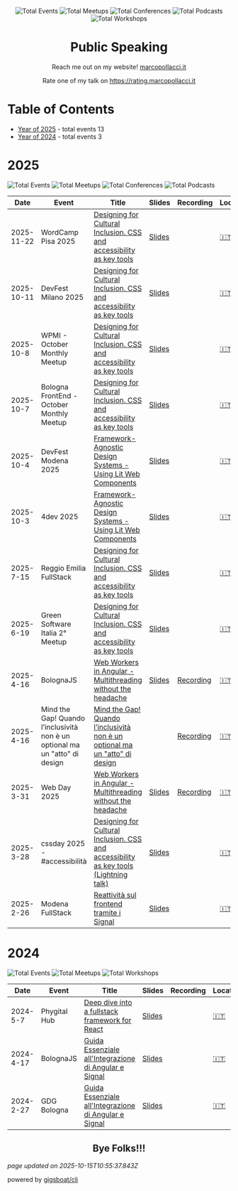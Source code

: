<div align='center'><p><img src="https://img.shields.io/badge/total-16-blue?style=flat-square" alt="Total Events"> <img src="https://img.shields.io/badge/meetups-8-violet?style=flat-square" alt="Total Meetups"> <img src="https://img.shields.io/badge/conferences-6-red?style=flat-square" alt="Total Conferences"> <img src="https://img.shields.io/badge/podcasts-1-yellow?style=flat-square" alt="Total Podcasts">   <img src="https://img.shields.io/badge/workshops-1-orange?style=flat-square" alt="Total Workshops"></p>
</div>
  <p align='center'><h1 align='center'>Public Speaking</h1>
<p align='center'>Reach me out on my website! <a href='https://marcopollacci.it'>marcopollacci.it</a></p>
<p align='center'>Rate one of my talk on <a href='https://rating.marcopollacci.it'>https://rating.marcopollacci.it</a></p>

# Table of Contents


 - [Year of 2025](#2025) - total events 13
 - [Year of 2024](#2024) - total events 3

# 2025


![Total Events](https://img.shields.io/badge/total-13-blue?style=flat-square) ![Total Meetups](https://img.shields.io/badge/meetups-6-violet?style=flat-square) ![Total Conferences](https://img.shields.io/badge/conferences-6-red?style=flat-square) ![Total Podcasts](https://img.shields.io/badge/podcasts-1-yellow?style=flat-square)   




| Date | Event | Title | Slides | Recording | Location | Language |
| ---- | ----- | ----- | ------ | --------- | -------- | -------- |
| 2025-11-22 | WordCamp Pisa 2025 | [Designing for Cultural Inclusion. CSS and accessibility as key tools](pages/2025/2025-11-22.md) | [Slides](https://css-accessibility-cultural-inclusion.marcotalk.dev/word-camp-pisa-2025/) |  | [🇮🇹](## "Italy") | Italian |
| 2025-10-11 | DevFest Milano 2025 | [Designing for Cultural Inclusion. CSS and accessibility as key tools](pages/2025/2025-10-11.md) | [Slides](https://css-accessibility-cultural-inclusion-v2.pages.dev/devfest-milano-2025/) |  | [🇮🇹](## "Italy") | Italian |
| 2025-10-8 | WPMI - October Monthly Meetup | [Designing for Cultural Inclusion. CSS and accessibility as key tools](pages/2025/2025-10-08.md) | [Slides](https://css-accessibility-cultural-inclusion-v2.pages.dev/wpmi-2025/) |  | [🇮🇹](## "Italy") | Italian |
| 2025-10-7 | Bologna FrontEnd - October Monthly Meetup | [Designing for Cultural Inclusion. CSS and accessibility as key tools](pages/2025/2025-10-07.md) | [Slides](https://css-accessibility-cultural-inclusion-v2.pages.dev/bologna-front-end-2025/) |  | [🇮🇹](## "Italy") | Italian |
| 2025-10-4 | DevFest Modena 2025 | [Framework-Agnostic Design Systems - Using Lit Web Components](pages/2025/2025-10-04.md) | [Slides](https://talk-framework-agnostic-component-with-lit.pages.dev/devfest-modena-2025/) |  | [🇮🇹](## "Italy") | Italian |
| 2025-10-3 | 4dev 2025 | [Framework-Agnostic Design Systems - Using Lit Web Components](pages/2025/2025-10-03.md) | [Slides](https://talk-framework-agnostic-component-with-lit.pages.dev/4dev-2025/) |  | [🇮🇹](## "Italy") | Italian |
| 2025-7-15 | Reggio Emilia FullStack | [Designing for Cultural Inclusion. CSS and accessibility as key tools](pages/2025/2025-07-15.md) | [Slides](https://css-accessibility-cultural-inclusion-v2.pages.dev/reggio-emilia-full-stack-2025/) |  | [🇮🇹](## "Italy") | Italian |
| 2025-6-19 | Green Software Italia 2° Meetup | [Designing for Cultural Inclusion. CSS and accessibility as key tools](pages/2025/2025-06-19.md) | [Slides](https://css-accessibility-cultural-inclusion-v2.pages.dev/green-software-italia-2025/) |  | [🇮🇹](## "Italy") | Italian |
| 2025-4-16 | BolognaJS | [Web Workers in Angular - Multithreading without the headache](pages/2025/2025-04-16.md) | [Slides](https://talk-web-workers-angular.pages.dev/bologna-js) | [Recording](https://www.youtube.com/watch?v=roEdVoFqKak) | [🇮🇹](## "Italy") | Italian |
| 2025-4-16 | Mind the Gap! Quando l’inclusività non è un optional ma un "atto" di design | [Mind the Gap! Quando l’inclusività non è un optional ma un "atto" di design](pages/2025/2025-04-16_bis.md) |  | [Recording](https://www.linkedin.com/events/mindthegap-quandol-inclusivit-n7310594760103149569/about/) | [🇮🇹](## "Italy") | Italian |
| 2025-3-31 | Web Day 2025 | [Web Workers in Angular - Multithreading without the headache](pages/2025/2025-03-31.md) | [Slides](https://talk-web-workers-angular.pages.dev/web-day-2025) | [Recording](https://www.improove.tech/videos/3628/Web-Workers-su-Angular-Multithreading-senza-mal-di-testa) | [🇮🇹](## "Italy") | Italian |
| 2025-3-28 | cssday 2025 - \#accessibilità | [Designing for Cultural Inclusion. CSS and accessibility as key tools (Lightning talk)](pages/2025/2025-03-28.md) | [Slides](https://css-accessibility-cultural-inclusion.pages.dev/css-day-2025/) |  | [🇮🇹](## "Italy") | Italian |
| 2025-2-26 | Modena FullStack | [Reattività sul frontend tramite i Signal](pages/2025/2025-02-26.md) | [Slides](https://talk-reattivita-fe-signal.pages.dev/modena-full-stack) |  | [🇮🇹](## "Italy") | Italian |


# 2024


![Total Events](https://img.shields.io/badge/total-3-blue?style=flat-square) ![Total Meetups](https://img.shields.io/badge/meetups-2-violet?style=flat-square)     ![Total Workshops](https://img.shields.io/badge/workshops-1-orange?style=flat-square)




| Date | Event | Title | Slides | Recording | Location | Language |
| ---- | ----- | ----- | ------ | --------- | -------- | -------- |
| 2024-5-7 | Phygital Hub | [Deep dive into a fullstack framework for React](pages/2024/2024-05-07.md) | [Slides](https://nextjs-for-beginner.pages.dev/gellify) |  | [🇮🇹](## "Italy") | Italian |
| 2024-4-17 | BolognaJS | [Guida Essenziale all'Integrazione di Angular e Signal](pages/2024/2024-04-17.md) | [Slides](https://angular-signal.pages.dev/bologna-js) |  | [🇮🇹](## "Italy") | Italian |
| 2024-2-27 | GDG Bologna | [Guida Essenziale all'Integrazione di Angular e Signal](pages/2024/2024-02-27.md) | [Slides](https://angular-signal.pages.dev/gdg/) |  | [🇮🇹](## "Italy") | Italian |



<p align='center'><h2 align='center'>Bye Folks!!!</h2></p>

*page updated on 2025-10-15T10:55:37.843Z*

powered by [gigsboat/cli](https://github.com/gigsboat/cli)